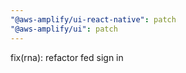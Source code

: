 ```yaml
---
"@aws-amplify/ui-react-native": patch
"@aws-amplify/ui": patch
---
```


fix(rna): refactor fed sign in
